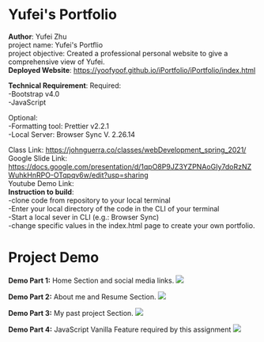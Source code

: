 # Yufei's Portfolio
**Author**: Yufei Zhu
<br>project name: Yufei's Portflio
<br>project objective: Created a professional personal website to give a comprehensive view of Yufei.
<br>**Deployed Website**: https://yoofyoof.github.io/iPortfolio/iPortfolio/index.html

**Technical Requirement**: 
Required:<br>
-Bootstrap v4.0<br>
-JavaScript<br>

Optional:<br>
-Formatting tool: Prettier v2.2.1<br>
-Local Server: Browser Sync V. 2.26.14<br>

Class Link: https://johnguerra.co/classes/webDevelopment_spring_2021/<br>
Google Slide Link: https://docs.google.com/presentation/d/1qpO8P9JZ3YZPNAoGIy7doRzNZWuhkHnRPO-OTqpqv6w/edit?usp=sharing<br>
Youtube Demo Link: <br>
**Instruction to build**: <br>
-clone code from repository to your local terminal<br>
-Enter your local directory of the code in the CLI of your terminal<br>
-Start a local sever in CLI (e.g.: Browser Sync)<br>
-change specific values in the index.html page to create your own portfolio.<br>

# Project Demo
**Demo Part 1:** Home Section and social media links.
![](Home.gif)

**Demo Part 2:** About me and Resume Section.
![](AboutMeResume.gif)

**Demo Part 3:** My past project Section.
![](Projects.gif)

**Demo Part 4:** JavaScript Vanilla Feature required by this assignment
![](JSVanilla.gif)
